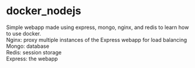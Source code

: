# docker_nodejs
Simple webapp made using express, mongo, nginx, and redis to learn how to use docker.  
Nginx: proxy multiple instances of the Express webapp for load balancing  
Mongo: database  
Redis: session storage  
Express: the webapp  
